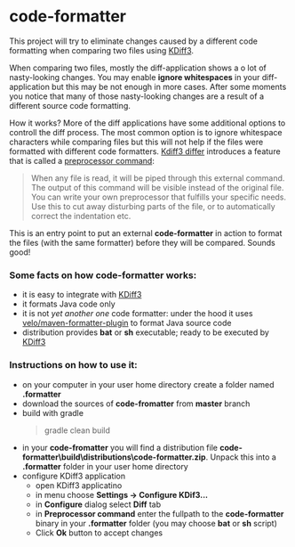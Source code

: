 # code-formatter
This project will try to eliminate changes caused by a different code formatting when comparing two files using [KDiff3](http://kdiff3.sourceforge.net/).

When comparing two files, mostly the diff-application shows a o lot of nasty-looking changes. You may enable **ignore whitespaces** in your diff-application but this may be not enough in more cases. After some moments you notice that many of those nasty-looking changes are a result of a different source code formatting.

How it works? More of the diff applications have some additional options to controll the diff process. The most common option is to ignore whitespace characters while comparing files but this will not help if the files were formatted with different code formatters. [Kdiff3 differ](http://kdiff3.sourceforge.net/) introduces a feature that is called a [preprocessor command](http://kdiff3.sourceforge.net/doc/preprocessors.html):
>When any file is read, it will be piped through this external command. The output of this command will be visible instead of the original file. You can write your own preprocessor that fulfills your specific needs. Use this to cut away disturbing parts of the file, or to automatically correct the indentation etc.

This is an entry point to put an external **code-formatter** in action to format the files (with the same formatter) before they will be compared. Sounds good!

### Some facts on how **code-formatter** works:
 * it is easy to integrate with [KDiff3](http://kdiff3.sourceforge.net/)
 * it formats Java code only
 * it is not *yet another one* code formatter: under the hood it uses [velo/maven-formatter-plugin](https://github.com/velo/maven-formatter-plugin) to format Java source code
 * distribution provides **bat** or **sh** executable; ready to be executed by [KDiff3](http://kdiff3.sourceforge.net/)


### Instructions on how to use it:
* on your computer in your user home directory create a folder named **.formatter**
 * download the sources of **code-fromatter** from **master** branch
 * build with gradle
   > gradle clean build
 * in your **code-fromatter** you will find a distribution file **code-formatter\build\distributions\code-formatter.zip**. Unpack this into a **.formatter** folder in your user home directory
 * configure KDiff3 application
   * open KDiff3 applicatino
   * in menu choose **Settings -> Configure KDif3...**
   * in **Configure** dialog select **Diff** tab
   * in **Preprocessor command** enter the fullpath to the **code-formatter** binary in your **.formatter** folder (you may choose **bat** or **sh** script)
   * Click **Ok** button to accept changes
 
